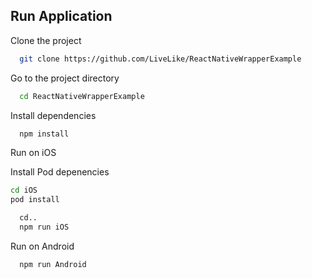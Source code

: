 
## Run Application

Clone the project

```bash
  git clone https://github.com/LiveLike/ReactNativeWrapperExample
```

Go to the project directory

```bash
  cd ReactNativeWrapperExample
```

Install dependencies

```bash
  npm install
```

Run on iOS

Install Pod depenencies
```bash
cd iOS
pod install
```

```bash
  cd..
  npm run iOS
```

Run on Android

```bash
  npm run Android
```
